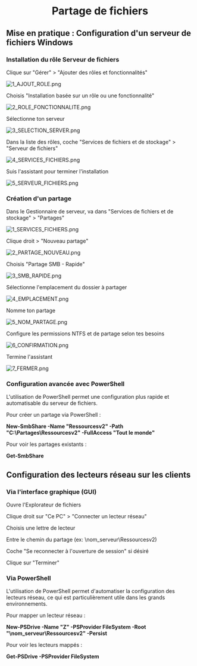 <div align="center"><H1> Partage de fichiers </H1></div>

## Mise en pratique : Configuration d'un serveur de fichiers Windows

### Installation du rôle Serveur de fichiers

Clique sur "Gérer" > "Ajouter des rôles et fonctionnalités"

![1_AJOUT_ROLE.png](https://github.com/Skchaper/PartageFichiers/blob/main/Screens/Installation%20r%C3%B4le/1_AJOUT_ROLE.png)

Choisis "Installation basée sur un rôle ou une fonctionnalité"

![2_ROLE_FONCTIONNALITE.png](https://github.com/Skchaper/PartageFichiers/blob/main/Screens/Installation%20r%C3%B4le/2_ROLE_FONCTIONNALITE.png)

Sélectionne ton serveur

![3_SELECTION_SERVER.png](https://github.com/Skchaper/PartageFichiers/blob/main/Screens/Installation%20r%C3%B4le/3_SELECTION_SERVER.png)

Dans la liste des rôles, coche "Services de fichiers et de stockage" > "Serveur de fichiers"

![4_SERVICES_FICHIERS.png](https://github.com/Skchaper/PartageFichiers/blob/main/Screens/Installation%20r%C3%B4le/4_SERVICES_FICHIERS.png)

Suis l'assistant pour terminer l'installation

![5_SERVEUR_FICHIERS.png](https://github.com/Skchaper/PartageFichiers/blob/main/Screens/Installation%20r%C3%B4le/5_SERVEUR_FICHIERS.png)

### Création d'un partage

Dans le Gestionnaire de serveur, va dans "Services de fichiers et de stockage" > "Partages"

![1_SERVICES_FICHIERS.png](https://github.com/Skchaper/PartageFichiers/blob/main/Screens/Cr%C3%A9ation%20partage/1_SERVICES_FICHIERS.png)

Clique droit > "Nouveau partage"

![2_PARTAGE_NOUVEAU.png](https://github.com/Skchaper/PartageFichiers/blob/main/Screens/Cr%C3%A9ation%20partage/2_PARTAGE_NOUVEAU.png)

Choisis "Partage SMB - Rapide"

![3_SMB_RAPIDE.png](https://github.com/Skchaper/PartageFichiers/blob/main/Screens/Cr%C3%A9ation%20partage/3_SMB_RAPIDE.png)

Sélectionne l'emplacement du dossier à partager

![4_EMPLACEMENT.png](https://github.com/Skchaper/PartageFichiers/blob/main/Screens/Cr%C3%A9ation%20partage/4_EMPLACEMENT.png)

Nomme ton partage

![5_NOM_PARTAGE.png](https://github.com/Skchaper/PartageFichiers/blob/main/Screens/Cr%C3%A9ation%20partage/5_NOM_PARTAGE.png)

Configure les permissions NTFS et de partage selon tes besoins

![6_CONFIRMATION.png](https://github.com/Skchaper/PartageFichiers/blob/main/Screens/Cr%C3%A9ation%20partage/6_CONFIRMATION.png)

Termine l'assistant

![7_FERMER.png](https://github.com/Skchaper/PartageFichiers/blob/main/Screens/Cr%C3%A9ation%20partage/7_FERMER.png)

### Configuration avancée avec PowerShell

L'utilisation de PowerShell permet une configuration plus rapide et automatisable du serveur de fichiers.

Pour créer un partage via PowerShell :

**New-SmbShare -Name "Ressourcesv2" -Path "C:\Partages\Ressourcesv2" -FullAccess "Tout le monde"**

Pour voir les partages existants :

**Get-SmbShare**

## Configuration des lecteurs réseau sur les clients


### Via l'interface graphique (GUI)

Ouvre l'Explorateur de fichiers


Clique droit sur "Ce PC" > "Connecter un lecteur réseau"


Choisis une lettre de lecteur


Entre le chemin du partage (ex: \\nom_serveur\Ressourcesv2)


Coche "Se reconnecter à l'ouverture de session" si désiré


Clique sur "Terminer"


### Via PowerShell

L'utilisation de PowerShell permet d'automatiser la configuration des lecteurs réseau, ce qui est particulièrement utile dans les grands environnements.

Pour mapper un lecteur réseau :

**New-PSDrive -Name "Z" -PSProvider FileSystem -Root "\\nom_serveur\Ressourcesv2" -Persist**

Pour voir les lecteurs mappés :

**Get-PSDrive -PSProvider FileSystem**
